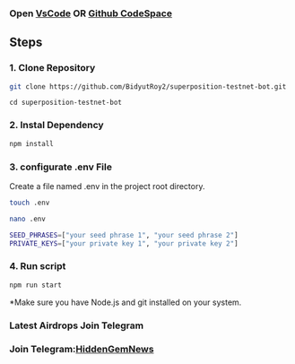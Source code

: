 ### Open [VsCode](https://code.visualstudio.com/download) OR [Github CodeSpace](https://github.com/codespaces)

## Steps

### 1. Clone Repository

```bash
git clone https://github.com/BidyutRoy2/superposition-testnet-bot.git
```

```
cd superposition-testnet-bot
```

### 2. Instal Dependency

```bash
npm install
```

### 3. configurate .env File

Create a file named .env in the project root directory.

```bash
touch .env
```

```bash
nano .env
```

```bash
SEED_PHRASES=["your seed phrase 1", "your seed phrase 2"]
PRIVATE_KEYS=["your private key 1", "your private key 2"]
```

### 4. Run script

```bash
npm run start
```

\*Make sure you have Node.js and git installed on your system.

### Latest Airdrops Join Telegram

### Join Telegram:[HiddenGemNews](https://t.me/hiddengemnews)
